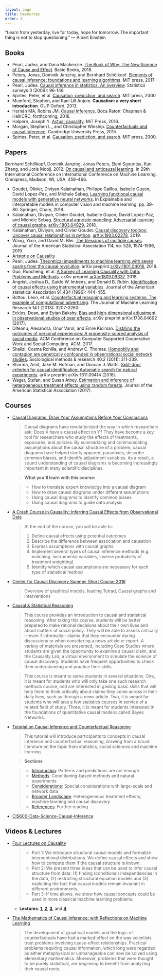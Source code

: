 ```yaml
---
layout: page
title: Resources
order: 4
---
```


<p class="message"> “Learn from yesterday, live for today, hope for tomorrow. The important thing is not to stop questioning.” — Albert Einstein</p>

## Books

* Pearl, Judea, and Dana Mackenzie. [The Book of Why: The New Science of Cause and Effect](http://bayes.cs.ucla.edu/WHY/why-ch1.pdf). Basic Books, 2018.
* Peters, Jonas, Dominik Janzing, and Bernhard Schölkopf. [Elements of causal inference: foundations and learning algorithms](http://web.math.ku.dk/~peters/elements.html). MIT press, 2017
* Pearl, Judea. [Causal inference in statistics: An overview](http://ftp.cs.ucla.edu/pub/stat_ser/r350.pdf). Statistics surveys 3 (2009): 96-146
* Spirtes, Peter, et al. [Causation, prediction, and search](https://www.researchgate.net/profile/Peter_Spirtes/publication/242448131_Causation_Prediction_and_Search/links/0deec534be5d6a4fa7000000.pdf). MIT press, 2000
* Mumford, Stephen, and Rani Lill Anjum. **Causation: a very short introduction**. OUP Oxford, 2013.
* Hernán MA, Robins JM. [Causal Inference](https://www.hsph.harvard.edu/miguel-hernan/causal-inference-book). Boca Raton: Chapman & Hall/CRC, forthcoming, 2018.
* Halpern, Joseph Y. [Actual causality](https://mitpress.mit.edu/books/actual-causality). MiT Press, 2016.
* Morgan, Stephen L., and Christopher Winship. [Counterfactuals and causal inference](https://epdf.tips/counterfactuals-and-causal-inference-methods-and-principles-for-social-research-.html). Cambridge University Press, 2015.
* Spirtes, Peter, et al. [Causation, prediction, and search](https://www.researchgate.net/profile/Peter_Spirtes/publication/242448131_Causation_Prediction_and_Search/links/0deec534be5d6a4fa7000000.pdf). MIT press, 2000.

## Papers

Bernhard Schölkopf, Dominik Janzing, Jonas Peters, Eleni Sgouritsa, Kun Zhang, and Joris Mooij. 2012. [On causal and anticausal learning](https://arxiv.org/pdf/1206.6471.pdf). In 29th International Conference on International Conference on Machine Learning. Omnipress, Madison, WI, USA, 459–466.
* Goudet, Olivier, Diviyan Kalainathan, Philippe Caillou, Isabelle Guyon, David Lopez-Paz, and Michele Sebag. [Learning functional causal models with generative neural networks](https://arxiv.org/pdf/1709.05321.pdf). In Explainable and interpretable models in computer vision and machine learning, pp. 39-80. Springer, Cham, 2018.
* Kalainathan, Diviyan, Olivier Goudet, Isabelle Guyon, David Lopez-Paz, and Michèle Sebag. [Structural agnostic modeling: Adversarial learning of causal graphs](https://arxiv.org/pdf/1803.04929). [arXiv:1803.04929](https://arxiv.org/pdf/1803.04929), 2018.
* Kalainathan, Diviyan, and Olivier Goudet. [Causal discovery toolbox: Uncover causal relationships in python](https://arxiv.org/pdf/1903.02278). [arXiv:1903.02278](https://arxiv.org/pdf/1903.02278), 2019.
* Wang, Yixin, and David M. Blei. [The blessings of multiple causes](https://arxiv.org/pdf/1805.06826.pdf). Journal of the American Statistical Association 114, no. 528, 1574-1596, 2019.
* [Aristotle on Causality](https://plato.stanford.edu/entries/aristotle-causality/)
* Pearl, Judea. [Theoretical impediments to machine learning with seven sparks from the causal revolution](https://arxiv.org/abs/1801.04016). arXiv preprint [arXiv:1801.04016](https://arxiv.org/abs/1801.04016), 2018.
* Guo, Ruocheng, et al. [A Survey of Learning Causality with Data: Problems and Methods](https://arxiv.org/abs/1809.09337). arXiv preprint [arXiv:1809.09337](https://arxiv.org/abs/1809.09337), 2018.
* Angrist, Joshua D., Guido W. Imbens, and Donald B. Rubin. [Identification of causal effects using instrumental variables](https://pdfs.semanticscholar.org/c936/668a0ed3fe435298b661231e18c5c7368a49.pdf). Journal of the American statistical Association 91.434 (1996): 444-455.
* Bottou, Léon, et al. [Counterfactual reasoning and learning systems: The example of computational advertising](). The Journal of Machine Learning Research 14.1 (2013): 3207-3260.
* Eckles, Dean, and Eytan Bakshy. [Bias and high-dimensional adjustment in observational studies of peer effects](https://arxiv.org/abs/1706.04692). arXiv preprint arXiv:1706.04692 (2017).
* Olteanu, Alexandra, Onur Varol, and Emre Kiciman. [Distilling the outcomes of personal experiences: A propensity-scored analysis of social media](https://www.aolteanu.com/papers/cscw2017_outcome_extraction.pdf). ACM Conference on Computer Supported Cooperative Work and Social Computing. ACM, 2017.
* Shalizi, Cosma Rohilla, and Andrew C. Thomas. [Homophily and contagion are genetically confounded in observational social network studies](https://arxiv.org/abs/1004.4704). Sociological methods & research 40.2 (2011): 211-239.
* Sharma, Amit, Jake M. Hofman, and Duncan J. Watts. [Split-door criterion for causal identification: Automatic search for natural experiments](https://arxiv.org/abs/1611.09414). arXiv preprint arXiv:1611.09414 (2016).
* Wager, Stefan, and Susan Athey. [Estimation and inference of heterogeneous treatment effects using random forests](https://arxiv.org/abs/1510.04342). Journal of the American Statistical Association (2017).

## Courses

* [Causal Diagrams: Draw Your Assumptions Before Your Conclusions](https://www.edx.org/course/causal-diagrams-draw-assumptions-harvardx-ph559x)

	> Causal diagrams have revolutionized the way in which researchers ask: Does X have a causal effect on Y? They have become a key tool for researchers who study the effects of treatments, exposures, and policies. By summarizing and communicating assumptions about the causal structure of a problem, causal diagrams have helped clarify apparent paradoxes, describe common biases, and identify adjustment variables. As a result, a sound understanding of causal diagrams is becoming increasingly important in many scientific disciplines.
	
	> **What you'll learn with this course:**
	
	> * How to translate expert knowledge into a causal diagram
	> * How to draw causal diagrams under different assumptions
	> * Using causal diagrams to identify common biases
	> * Using causal diagrams to guide data analysis

* [A Crash Course in Causality: Inferring Causal Effects from Observational Data](https://www.coursera.org/learn/crash-course-in-causality)

	> At the end of the course, you will be able to:
	> 
	> 1.  Define causal effects using potential outcomes
	> 1.  Describe the difference between association and causation
	> 1.  Express assumptions with causal graphs
	> 1.  Implement several types of causal inference methods (e.g. matching, instrumental variables, inverse probability of treatment weighting)
	> 1.  Identify which causal assumptions are necessary for each type of statistical method

* [Center for Causal Discovery Summer Short Course 2016](https://www.youtube.com/playlist?list=PLO5mmwQolPRX858CyOOIHqYnmdzlHjIgS)
	
	> Overview of graphical models, loading Tetrad, Causal graphs and interventions
* [Causal & Statistical Reasoning](http://oli.cmu.edu/courses/all-oli-courses/causal-statistical-reasoning/)

  > This course provides an introduction to causal and statistical reasoning. After taking this course, students will be better prepared to make rational decisions about their own lives and about matters of social policy. They will be able to assess critically—even if informally—claims that they encounter during discussions or when considering a news article or report. A variety of materials are presented, including Case Studies where students are given the opportunity to examine a causal claim, and the Causality Lab, a virtual environment to simulate the science of causal discovery. Students have frequent opportunities to check their understanding and practice their skills.
  
  > This course is meant to serve students in several situations. One, it is meant for students who will only take one such research methods course, and are interested in gaining basic skills that will help them to think critically about claims they come across in their daily lives, such as through a news article. Two, it is meant for students who will take a few statistics courses in service of a related field of study. Three, it is meant for students interested in the foundations of quantitative causal models: called Bayes Networks.
  
* [Tutorial on Causal Inference and Counterfactual Reasoning](https://causalinference.gitlab.io/kdd-tutorial)

	> This tutorial will introduce participants to concepts in causal inference and counterfactual reasoning, drawing from a broad literature on the topic from statistics, social sciences and machine learning.
	
	> **Sections**
	
	> * [Introduction](https://causalinference.gitlab.io/kdd-tutorial/intro.html): Patterns and predictions are not enough
	> * [Methods](https://causalinference.gitlab.io/kdd-tutorial/methods.html): Conditioning-based methods and natural experiments
	> * [Considerations](https://causalinference.gitlab.io/kdd-tutorial/largescale-data.html): Special considerations with large-scale and network data
	> * [Broader Landscape](https://causalinference.gitlab.io/kdd-tutorial/pointers.html): Heterogeneous treatment effects, machine learning and causal discovery
	> * [References](https://causalinference.gitlab.io/kdd-tutorial/references.html): Further reading


* [CIS600-Data-Science-Causal-Inference](https://github.com/CausalityReadingGroup/CIS600-Data-Science-Causal-Inference)

## Videos & Lectures

* [Four Lectures on Causality](https://stat.mit.edu/news/four-lectures-causality/)

	> - Part 1: We introduce structural causal models and formalize interventional distributions. We define causal effects and show how to compute them if the causal structure is known.
	> - Part 2: We present three ideas that can be used to infer causal structure from data: (1) finding (conditional) independencies in the data, (2) restricting structural equation models and (3) exploiting the fact that causal models remain invariant in different environments.
   > - Part 3: If time allows, we show how causal concepts could be used in more classical machine learning problems.
   * **Lectures**: [**1**](https://www.dropbox.com/s/3k0t0p4xvjb8m9l/2017_05_10_Lectures_on_Causality_by_Jonas_Peters_Part_1.mp4),  [**2**](https://www.dropbox.com/s/o1n1uj0lliw11e9/2017_05_10_Lectures_on_Causality_by_Jonas_Peters_Part_2.mp4), [**3**](https://www.dropbox.com/s/14r3nxicsfvtvn1/2017_05_10_Lectures_on_Causality_by_Jonas_Peters_Part_3.mp4), and [**4**](https://www.dropbox.com/s/krkjpomhjixlh6l/2017_05_10_Lectures_on_Causality_by_Jonas_Peters_Part_4.mp4)

* [The Mathematics of Causal Inference: with Reflections on Machine Learning](https://youtu.be/bcRl7sXR1hE)
   > The development of graphical models and the logic of counterfactuals have had a marked effect on the way scientists treat problems involving cause-effect relationships. Practical problems requiring causal information, which long were regarded as either metaphysical or unmanageable can now be solved using elementary mathematics. Moreover, problems that were thought to be purely statistical, are beginning to benefit from analyzing their causal roots.
   

[instrumental variable report]: https://www.nber.org/papers/t0136.pdf
